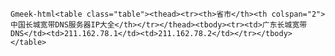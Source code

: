 `Gmeek-html<table class="table"><thead><tr><th>省市</th><th colspan="2">中国长城宽带DNS服务器IP大全</th></tr></thead><tbody><tr><td>广东长城宽带DNS</td><td>211.162.78.1</td><td>211.162.78.2</td></tr></tbody></table>`